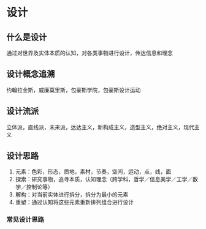 # 设计
## 什么是设计
通过对世界及实体本质的认知，对各类事物进行设计，传达信息和理念
## 设计概念追溯
约翰拉金斯，威廉莫里斯，包豪斯学院，包豪斯设计运动
## 设计流派
立体派，直线派，未来派，达达主义，新构成主义，造型主义，绝对主义，现代主义
## 设计思路
1. 元素：色彩，形态，质地，素材，节奏，空间，运动，点，线，面
2. 探索：研究事物，追寻本质，认知理念（跨学科，哲学／信息美学／工学／数学／控制论等）
3. 解构：对当前实体进行拆分，拆分为最小的元素
4. 重塑：通过认知将这些元素重新排列组合进行设计
  ### 常见设计思路

